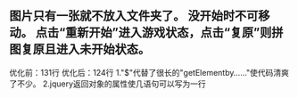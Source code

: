 图片只有一张就不放入文件夹了。
没开始时不可移动。
点击“重新开始”进入游戏状态，点击“复原”则拼图复原且进入未开始状态。
----------------
优化前：131行
优化后：124行
1."$"代替了很长的"getElementby……"使代码清爽了不少。
2.jquery返回对象的属性使几语句可以写为一行
